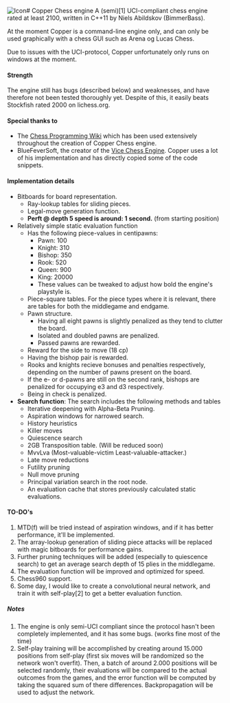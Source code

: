 
![Icon](https://github.com/BimmerBass/CopperChess/blob/master/Copper/icon.ico)# Copper Chess engine
A (semi)[1] UCI-compliant chess engine rated at least 2100, written in C++11 by Niels Abildskov (BimmerBass).

At the moment Copper is a command-line engine only, and can only be used graphically with a chess GUI such as Arena og Lucas Chess.

Due to issues with the UCI-protocol, Copper unfortunately only runs on windows at the moment.

#### Strength
The engine still has bugs (described below) and weaknesses, and have therefore not been tested thoroughly yet. Despite of this, it easily beats Stockfish rated 2000 on lichess.org.


#### Special thanks to
- The [Chess Programming Wiki](https://www.chessprogramming.org/Main_Page) which has been used extensively throughout the creation of Copper Chess engine.
- BlueFeverSoft, the creator of the [Vice Chess Engine](https://github.com/bluefeversoft/Vice_Chess_Engine). Copper uses a lot of his implementation and has directly copied some of the code snippets.


#### Implementation details
- Bitboards for board representation.
    - Ray-lookup tables for sliding pieces.
    - Legal-move generation function.
    - **Perft @ depth 5 speed is around: 1 second.** (from starting position)
- Relatively simple static evaluation function
    - Has the following piece-values in centipawns:
        - Pawn: 100
        - Knight: 310
        - Bishop: 350
        - Rook: 520
        - Queen: 900
        - King: 20000
        - These values can be tweaked to adjust how bold the engine's playstyle is.
    - Piece-square tables. For the piece types where it is relevant, there are tables for both the middlegame and endgame.
    - Pawn structure.
        - Having all eight pawns is slightly penalized as they tend to clutter the board.
        - Isolated and doubled pawns are penalized.
        - Passed pawns are rewarded.
    - Reward for the side to move (18 cp)
    - Having the bishop pair is rewarded.
    - Rooks and knights recieve bonuses and penalties respectively, depending on the number of pawns present on the board.
    - If the e- or d-pawns are still on the second rank, bishops are penalized for occupying e3 and d3 respectively.
    - Being in check is penalized.
- **Search function**: The search includes the following methods and tables
    - Iterative deepening with Alpha-Beta Pruning.
    - Aspiration windows for narrowed search.
    - History heuristics
    - Killer moves
    - Quiescence search
    - 2GB Transposition table. (Will be reduced soon)
    - MvvLva (Most-valuable-victim Least-valuable-attacker.)
    - Late move reductions
    - Futility pruning
    - Null move pruning
    - Principal variation search in the root node.
    - An evaluation cache that stores previously calculated static evaluations.


#### TO-DO's
1. MTD(f) will be tried instead of aspiration windows, and if it has better performance, it'll be implemented.
2. The array-lookup generation of sliding piece attacks will be replaced with magic bitboards for performance gains.
3. Further pruning techniques will be added (especially to quiescence search) to get an average search depth of 15 plies in the middlegame.
4. The evaluation function will be improved and optimized for speed.
5. Chess960 support.
6. Some day, I would like to create a convolutional neural network, and train it with self-play[2] to get a better evaluation function.

##### Notes
1. The engine is only semi-UCI compliant since the protocol hasn't been completely implemented, and it has some bugs. (works fine most of the time)
2. Self-play training will be accomplished by creating around 15.000 positions from self-play (first six moves will be randomized so the network won't overfit). Then, a batch of around 2.000 positions will be selected randomly, their evaluations will be compared to the actual outcomes from the games, and the error function will be computed by taking the squared sum of there differences. Backpropagation will be used to adjust the network.